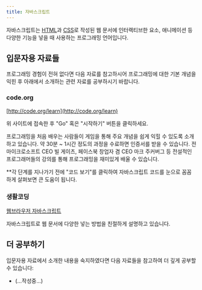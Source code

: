 ```yaml
---
title: 자바스크립트
---
```

자바스크립트는 [HTML](/docs/HTML.html)과 [CSS](/docs/CSS.html)로 작성된 웹 문서에 인터랙티브한 요소, 애니메이션 등 다양한 기능을 넣을 때
사용하는 프로그래밍 언어입니다.


## 입문자용 자료들

프로그래밍 경험이 전혀 없다면 다음 자료를 참고하시어 프로그래밍에 대한 기본 개념을 익힌 후 아래에서 소개하는 관련 자료를 공부하시기 바랍니다.

### code.org

[http://code.org/learn](http://code.org/learn)

위 사이트에 접속한 후 "Go" 혹은 "시작하기" 버튼을 클릭하세요.

프로그래밍을 처음 배우는 사람들이 게임을 통해 주요 개념을 쉽게 익힐 수 있도록 소개하고 있습니다. 약 30분 ~ 1시간 정도의 과정을 수료하면
인증서를 받을 수 있습니다. 전 마이크로소프트 CEO 빌 게이츠, 페이스북 창업자 겸 CEO 마크 주커버그 등 전설적인 프로그래머들의 강의를 통해
프로그래밍을 재미있게 배울 수 있습니다.

**각 단계를 지나가기 전에 "코드 보기"를 클릭하여 자바스크립트 코드를 눈으로 꼼꼼하게 살펴보면 큰 도움이 됩니다.

### 생활코딩

[웹브라우저 자바스크립트](https://opentutorials.org/course/1375)

자바스크립트로 웹 문서에 다양한 넣는 방법을 친절하게 설명하고 있습니다.


## 더 공부하기

입문자용 자료에서 소개한 내용을 숙지하였다면 다음 자료들을 참고하여 더 깊게 공부할 수 있습니다:

*   (...작성중...)
